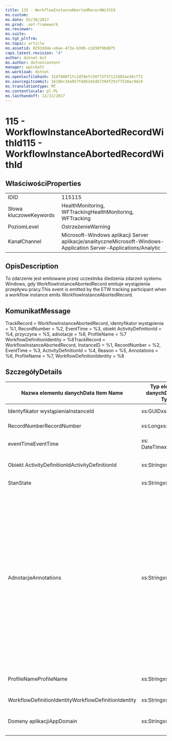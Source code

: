 ```yaml
---
title: 115 - WorkflowInstanceAbortedRecordWithId
ms.custom: 
ms.date: 03/30/2017
ms.prod: .net-framework
ms.reviewer: 
ms.suite: 
ms.tgt_pltfrm: 
ms.topic: article
ms.assetid: 0293dd4e-e6ae-473a-b3d6-c2d38f9bd875
caps.latest.revision: "4"
author: dotnet-bot
ms.author: dotnetcontent
manager: wpickett
ms.workload: dotnet
ms.openlocfilehash: 314f880f1fc2d78efc59f73f37122d03ae30cf72
ms.sourcegitcommit: 16186c34a957fdd52e5db7294f291f7530ac9d24
ms.translationtype: MT
ms.contentlocale: pl-PL
ms.lasthandoff: 12/22/2017
---
```

# <a name="115---workflowinstanceabortedrecordwithid"></a><span data-ttu-id="bef7f-102">115 - WorkflowInstanceAbortedRecordWithId</span><span class="sxs-lookup"><span data-stu-id="bef7f-102">115 - WorkflowInstanceAbortedRecordWithId</span></span>
## <a name="properties"></a><span data-ttu-id="bef7f-103">Właściwości</span><span class="sxs-lookup"><span data-stu-id="bef7f-103">Properties</span></span>  
  
|||  
|-|-|  
|<span data-ttu-id="bef7f-104">ID</span><span class="sxs-lookup"><span data-stu-id="bef7f-104">ID</span></span>|<span data-ttu-id="bef7f-105">115</span><span class="sxs-lookup"><span data-stu-id="bef7f-105">115</span></span>|  
|<span data-ttu-id="bef7f-106">Słowa kluczowe</span><span class="sxs-lookup"><span data-stu-id="bef7f-106">Keywords</span></span>|<span data-ttu-id="bef7f-107">HealthMonitoring, WFTracking</span><span class="sxs-lookup"><span data-stu-id="bef7f-107">HealthMonitoring, WFTracking</span></span>|  
|<span data-ttu-id="bef7f-108">Poziom</span><span class="sxs-lookup"><span data-stu-id="bef7f-108">Level</span></span>|<span data-ttu-id="bef7f-109">Ostrzeżenie</span><span class="sxs-lookup"><span data-stu-id="bef7f-109">Warning</span></span>|  
|<span data-ttu-id="bef7f-110">Kanał</span><span class="sxs-lookup"><span data-stu-id="bef7f-110">Channel</span></span>|<span data-ttu-id="bef7f-111">Microsoft-Windows aplikacji Server aplikacje/analityczne</span><span class="sxs-lookup"><span data-stu-id="bef7f-111">Microsoft-Windows-Application Server-Applications/Analytic</span></span>|  
  
## <a name="description"></a><span data-ttu-id="bef7f-112">Opis</span><span class="sxs-lookup"><span data-stu-id="bef7f-112">Description</span></span>  
 <span data-ttu-id="bef7f-113">To zdarzenie jest emitowane przez uczestnika śledzenia zdarzeń systemu Windows, gdy WorkflowInstanceAbortedRecord emituje wystąpienia przepływu pracy.</span><span class="sxs-lookup"><span data-stu-id="bef7f-113">This event is emitted by the ETW tracking participant when a workflow instance emits WorkflowInstanceAbortedRecord.</span></span>  
  
## <a name="message"></a><span data-ttu-id="bef7f-114">Komunikat</span><span class="sxs-lookup"><span data-stu-id="bef7f-114">Message</span></span>  
 <span data-ttu-id="bef7f-115">TrackRecord = WorkflowInstanceAbortedRecord, identyfikator wystąpienia = %1, RecordNumber = %2, EventTime = %3, obiekt ActivityDefinitionId = %4, przyczyna = %5, adnotacje = %6, ProfileName = %7 WorkflowDefinitionIdentity = %8</span><span class="sxs-lookup"><span data-stu-id="bef7f-115">TrackRecord = WorkflowInstanceAbortedRecord, InstanceID = %1, RecordNumber = %2, EventTime = %3, ActivityDefinitionId = %4, Reason = %5,  Annotations = %6, ProfileName = %7, WorkflowDefinitionIdentity = %8</span></span>  
  
## <a name="details"></a><span data-ttu-id="bef7f-116">Szczegóły</span><span class="sxs-lookup"><span data-stu-id="bef7f-116">Details</span></span>  
  
|<span data-ttu-id="bef7f-117">Nazwa elementu danych</span><span class="sxs-lookup"><span data-stu-id="bef7f-117">Data Item Name</span></span>|<span data-ttu-id="bef7f-118">Typ elementu danych</span><span class="sxs-lookup"><span data-stu-id="bef7f-118">Data Item Type</span></span>|<span data-ttu-id="bef7f-119">Opis</span><span class="sxs-lookup"><span data-stu-id="bef7f-119">Description</span></span>|  
|--------------------|--------------------|-----------------|  
|<span data-ttu-id="bef7f-120">Identyfikator wystąpienia</span><span class="sxs-lookup"><span data-stu-id="bef7f-120">InstanceId</span></span>|<span data-ttu-id="bef7f-121">xs:GUID</span><span class="sxs-lookup"><span data-stu-id="bef7f-121">xs:GUID</span></span>|<span data-ttu-id="bef7f-122">Identyfikator wystąpienia przepływu pracy</span><span class="sxs-lookup"><span data-stu-id="bef7f-122">The instance id for the workflow</span></span>|  
|<span data-ttu-id="bef7f-123">RecordNumber</span><span class="sxs-lookup"><span data-stu-id="bef7f-123">RecordNumber</span></span>|<span data-ttu-id="bef7f-124">xs:Long</span><span class="sxs-lookup"><span data-stu-id="bef7f-124">xs:long</span></span>|<span data-ttu-id="bef7f-125">Numer sekwencyjny emitowany rekordu</span><span class="sxs-lookup"><span data-stu-id="bef7f-125">The sequence number of the emitted record</span></span>|  
|<span data-ttu-id="bef7f-126">eventTime</span><span class="sxs-lookup"><span data-stu-id="bef7f-126">EventTime</span></span>|<span data-ttu-id="bef7f-127">xs: DateTime</span><span class="sxs-lookup"><span data-stu-id="bef7f-127">xs:dateTime</span></span>|<span data-ttu-id="bef7f-128">Godzina w formacie UTC podczas zdarzenia zostały wyemitowane</span><span class="sxs-lookup"><span data-stu-id="bef7f-128">The time in UTC when the event was emitted</span></span>|  
|<span data-ttu-id="bef7f-129">Obiekt ActivityDefinitionId</span><span class="sxs-lookup"><span data-stu-id="bef7f-129">ActivityDefinitionId</span></span>|<span data-ttu-id="bef7f-130">xs:String</span><span class="sxs-lookup"><span data-stu-id="bef7f-130">xs:string</span></span>|<span data-ttu-id="bef7f-131">Nazwa działania głównego w przepływie pracy</span><span class="sxs-lookup"><span data-stu-id="bef7f-131">The name of the root activity in the workflow</span></span>|  
|<span data-ttu-id="bef7f-132">Stan</span><span class="sxs-lookup"><span data-stu-id="bef7f-132">State</span></span>|<span data-ttu-id="bef7f-133">xs:String</span><span class="sxs-lookup"><span data-stu-id="bef7f-133">xs:string</span></span>|<span data-ttu-id="bef7f-134">Bieżący stan przepływu pracy.</span><span class="sxs-lookup"><span data-stu-id="bef7f-134">The current state of the Workflow.</span></span>|  
|<span data-ttu-id="bef7f-135">Adnotacje</span><span class="sxs-lookup"><span data-stu-id="bef7f-135">Annotations</span></span>|<span data-ttu-id="bef7f-136">xs:String</span><span class="sxs-lookup"><span data-stu-id="bef7f-136">xs:string</span></span>|<span data-ttu-id="bef7f-137">Adnotacje, które zostały dodane do tego zdarzenia.</span><span class="sxs-lookup"><span data-stu-id="bef7f-137">The annotations that were added to this event.</span></span> <span data-ttu-id="bef7f-138">Wartości są przechowywane w elemencie xml w formacie \<elementy >\< nazwa elementu = "annotationName" type="System.String" > annotationValue\</elementu > \< /elementy >.</span><span class="sxs-lookup"><span data-stu-id="bef7f-138">The values are stored in an xml element in the format \<items>\< item name = "annotationName" type="System.String">annotationValue\</item>\</items>.</span></span> <span data-ttu-id="bef7f-139">Jeśli nie określono bez adnotacji, a następnie ciąg zawiera \<elementów / >.</span><span class="sxs-lookup"><span data-stu-id="bef7f-139">If no annotations are specified then the string contains \<items/>.</span></span> <span data-ttu-id="bef7f-140">Rozmiar zdarzenia ETW jest ograniczona przez rozmiar bufora ETW lub max ładunku zdarzenia ETW.</span><span class="sxs-lookup"><span data-stu-id="bef7f-140">The ETW event size is limited by the ETW buffer size or the max payload for an ETW event.</span></span> <span data-ttu-id="bef7f-141">Jeśli limity ETW przekracza rozmiar zdarzenia, a następnie zdarzenia został obcięty przez usunięcie adnotacje i zastąpienie wartości adnotacji z \<elementy >...  \< /elementy >.</span><span class="sxs-lookup"><span data-stu-id="bef7f-141">If the size of the event exceeds the ETW limits, then the event is truncated by dropping the annotations and replacing the annotation value with \<items>...\</items>.</span></span>|  
|<span data-ttu-id="bef7f-142">ProfileName</span><span class="sxs-lookup"><span data-stu-id="bef7f-142">ProfileName</span></span>|<span data-ttu-id="bef7f-143">xs:String</span><span class="sxs-lookup"><span data-stu-id="bef7f-143">xs:string</span></span>|<span data-ttu-id="bef7f-144">Nazwa lub profilu śledzenia, które spowodowały to zdarzenie jest emitowany</span><span class="sxs-lookup"><span data-stu-id="bef7f-144">The name or the tracking profile that resulted in this event being emitted</span></span>|  
|<span data-ttu-id="bef7f-145">WorkflowDefinitionIdentity</span><span class="sxs-lookup"><span data-stu-id="bef7f-145">WorkflowDefinitionIdentity</span></span>|<span data-ttu-id="bef7f-146">xs:String</span><span class="sxs-lookup"><span data-stu-id="bef7f-146">xs:string</span></span>|<span data-ttu-id="bef7f-147">Identyfikator definicji przepływu pracy</span><span class="sxs-lookup"><span data-stu-id="bef7f-147">The workflow definition id</span></span>|  
|<span data-ttu-id="bef7f-148">Domeny aplikacji</span><span class="sxs-lookup"><span data-stu-id="bef7f-148">AppDomain</span></span>|<span data-ttu-id="bef7f-149">xs:String</span><span class="sxs-lookup"><span data-stu-id="bef7f-149">xs:string</span></span>|<span data-ttu-id="bef7f-150">Długość ciągu zwróconego przez AppDomain.CurrentDomain.FriendlyName.</span><span class="sxs-lookup"><span data-stu-id="bef7f-150">The string returned by AppDomain.CurrentDomain.FriendlyName.</span></span>|
